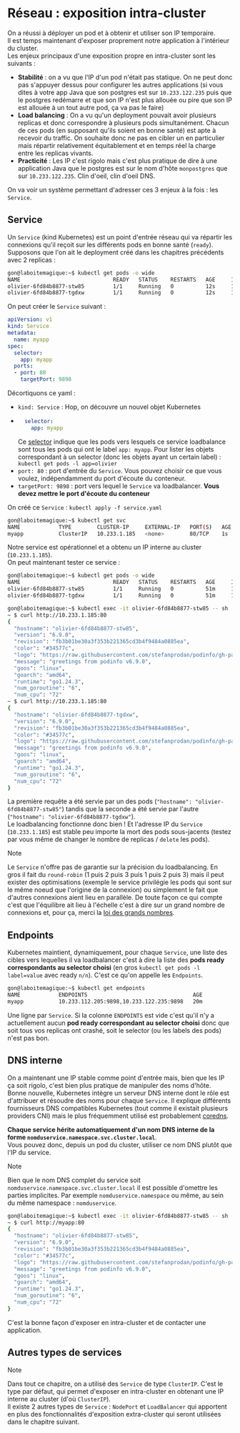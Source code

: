 # Réseau : exposition intra-cluster

On a réussi à déployer un pod et à obtenir et utiliser son IP temporaire.  
Il est temps maintenant d'exposer proprement notre application à l'intérieur du cluster.  
Les enjeux principaux d'une exposition propre en intra-cluster sont les suivants :  
  * **Stabilité** : on a vu que l'IP d'un pod n'était pas statique. On ne peut donc pas s'appuyer dessus pour configurer les autres applications (si vous dites à votre app Java que son postgres est sur `10.233.122.235` puis que le postgres redémarre et que son IP n'est plus allouée ou pire que son IP est allouée à un tout autre pod, ça va pas le faire)  
  * **Load balancing** : On a vu qu'un deployment pouvait avoir plusieurs replicas et donc correspondre à plusieurs pods simultanément. Chacun de ces pods (en supposant qu'ils soient en bonne santé) est apte à recevoir du traffic. On souhaite donc ne pas en cibler un en particulier mais répartir relativement équitablement et en temps réel la charge entre les replicas vivants.  
  * **Practicité** : Les IP c'est rigolo mais c'est plus pratique de dire à une application Java que le postgres est sur le nom d'hôte `monpostgres` que sur `10.233.122.235`. Clin d'oeil, clin d'oeil DNS.  

On va voir un système permettant d'adresser ces 3 enjeux à la fois : les `Service`.  

## Service

Un `Service` (kind Kubernetes) est un point d'entrée réseau qui va répartir les connexions qu'il reçoit sur les différents pods en bonne santé (`ready`).  
Supposons que l'on ait le deployment créé dans les chapitres précédents avec 2 replicas :  

```sh
gon@laboitemagique:~$ kubectl get pods -o wide
NAME                             READY   STATUS    RESTARTS   AGE     IP               NODE
olivier-6fd84b8877-stw85         1/1     Running   0          12s     10.233.122.235   boss7
olivier-6fd84b8877-tgdxw         1/1     Running   0          12s     10.233.112.205   boss4
```  

On peut créer le `Service` suivant :  
```yaml
apiVersion: v1
kind: Service
metadata:
  name: myapp
spec:
  selector:
    app: myapp
  ports:
  - port: 80
    targetPort: 9898
```  

Décortiquons ce yaml :  
  * `kind: Service` : Hop, on découvre un nouvel objet Kubernetes  
  * ```yaml
      selector:
        app: myapp
    ```
    Ce [selector](https://kubernetes.io/docs/concepts/overview/working-with-objects/labels/) indique que les pods vers lesquels ce service loadbalance sont tous les pods qui ont le label `app: myapp`. Pour lister les objets correspondant à un selector (donc les objets ayant un certain label) : `kubectl get pods -l app=olivier`  
  * `port: 80` : port d'entrée du `Service`. Vous pouvez choisir ce que vous voulez, indépendamment du port d'écoute du conteneur.  
  * `targetPort: 9898` : port vers lequel le `Service` va loadbalancer. **Vous devez mettre le port d'écoute du conteneur**

On créé ce `Service` : `kubectl apply -f service.yaml`  

```sh
gon@laboitemagique:~$ kubectl get svc
NAME            TYPE        CLUSTER-IP     EXTERNAL-IP   PORT(S)   AGE
myapp           ClusterIP   10.233.1.185   <none>        80/TCP    1s
```

Notre service est opérationnel et a obtenu un IP interne au cluster (`10.233.1.185`).  
On peut maintenant tester ce service :  

```sh
gon@laboitemagique:~$ kubectl get pods -o wide
NAME                             READY   STATUS    RESTARTS   AGE     IP               NODE
olivier-6fd84b8877-stw85         1/1     Running   0          51m     10.233.122.235   boss7
olivier-6fd84b8877-tgdxw         1/1     Running   0          51m     10.233.112.205   boss4
```  
```sh
gon@laboitemagique:~$ kubectl exec -it olivier-6fd84b8877-stw85 -- sh
~ $ curl http://10.233.1.185:80
{
  "hostname": "olivier-6fd84b8877-stw85",
  "version": "6.9.0",
  "revision": "fb3b01be30a3f353b221365cd3b4f9484a0885ea",
  "color": "#34577c",
  "logo": "https://raw.githubusercontent.com/stefanprodan/podinfo/gh-pages/cuddle_clap.gif",
  "message": "greetings from podinfo v6.9.0",
  "goos": "linux",
  "goarch": "amd64",
  "runtime": "go1.24.3",
  "num_goroutine": "6",
  "num_cpu": "72"
~ $ curl http://10.233.1.185:80
{
  "hostname": "olivier-6fd84b8877-tgdxw",
  "version": "6.9.0",
  "revision": "fb3b01be30a3f353b221365cd3b4f9484a0885ea",
  "color": "#34577c",
  "logo": "https://raw.githubusercontent.com/stefanprodan/podinfo/gh-pages/cuddle_clap.gif",
  "message": "greetings from podinfo v6.9.0",
  "goos": "linux",
  "goarch": "amd64",
  "runtime": "go1.24.3",
  "num_goroutine": "6",
  "num_cpu": "72"
}
```  

La première requête a été servie par un des pods (`"hostname": "olivier-6fd84b8877-stw85"`) tandis que la seconde a été servie par l'autre (`"hostname": "olivier-6fd84b8877-tgdxw"`).  
Le loadbalancing fonctionne donc bien ! Et l'adresse IP du `Service` (`10.233.1.185`) est stable peu importe la mort des pods sous-jacents (testez par vous même de changer le nombre de replicas / `delete` les pods).  

> [!NOTE]  
> Le `Service` n'offre pas de garantie sur la précision du loadbalancing. En gros il fait du `round-robin` (1 puis 2 puis 3 puis 1 puis 2 puis 3) mais il peut exister des optimisations (exemple le service privilégie les pods qui sont sur le même noeud que l'origine de la connexion) ou simplement le fait que d'autres connexions aient lieu en parallèle. De toute façon ce qui compte c'est que l'équilibre ait lieu à l'échelle c'est à dire sur un grand nombre de connexions et, pour ça, merci la [loi des grands nombres](https://fr.wikipedia.org/wiki/Loi_des_grands_nombres).

## Endpoints  

Kubernetes maintient, dynamiquement, pour chaque `Service`, une liste des cibles vers lequelles il va loadbalancer c'est à dire la liste des **pods ready correspondants au selector choisi** (en gros `kubectl get pods -l label=value` avec ready `n/n`). C'est ce qu'on appelle les `Endpoints`.  

```sh
gon@laboitemagique:~$ kubectl get endpoints
NAME            ENDPOINTS                                 AGE
myapp           10.233.112.205:9898,10.233.122.235:9898   20m
```  

Une ligne par `Service`. Si la colonne `ENDPOINTS` est vide c'est qu'il n'y a actuellement aucun **pod ready correspondant au selector choisi** donc que soit tous vos replicas ont crashé, soit le selector (ou les labels des pods) n'est pas bon.

## DNS interne

On a maintenant une IP stable comme point d'entrée mais, bien que les IP ça soit rigolo, c'est bien plus pratique de manipuler des noms d'hôte.  
Bonne nouvelle, Kubernetes intègre un serveur DNS interne dont le rôle est d'attribuer et résoudre des noms pour chaque `Service`. Il explique différents fournisseurs DNS compatibles Kubernetes (tout comme il existait plusieurs providers CNI) mais le plus fréquemment utilisé est probablement [coredns](https://github.com/coredns/coredns).  

**Chaque service hérite automatiquement d'un nom DNS interne de la forme `nomduservice.namespace.svc.cluster.local`**.  
Vous pouvez donc, depuis un pod du cluster, utiliser ce nom DNS plutôt que l'IP du service.  

> [!NOTE]  
> Bien que le nom DNS complet du service soit `nomduservice.namespace.svc.cluster.local` il est possible d'omettre les parties implicites. Par exemple `nomduservice.namespace` ou même, au sein du même namespace : `nomduservice`.

```sh
gon@laboitemagique:~$ kubectl exec -it olivier-6fd84b8877-stw85 -- sh
~ $ curl http://myapp:80
{
  "hostname": "olivier-6fd84b8877-stw85",
  "version": "6.9.0",
  "revision": "fb3b01be30a3f353b221365cd3b4f9484a0885ea",
  "color": "#34577c",
  "logo": "https://raw.githubusercontent.com/stefanprodan/podinfo/gh-pages/cuddle_clap.gif",
  "message": "greetings from podinfo v6.9.0",
  "goos": "linux",
  "goarch": "amd64",
  "runtime": "go1.24.3",
  "num_goroutine": "6",
  "num_cpu": "72"
}
```  

C'est la bonne façon d'exposer en intra-cluster et de contacter une application.  

## Autres types de services

> [!NOTE]  
> Dans tout ce chapitre, on a utilisé des `Service` de type `ClusterIP`. C'est le type par défaut, qui permet d'exposer en intra-cluster en obtenant une IP interne au cluster (d'où `ClusterIP`).  
Il existe 2 autres types de `Service` : `NodePort` et `LoadBalancer` qui apportent en plus des fonctionnalités d'exposition extra-cluster qui seront utilisées dans le chapitre suivant.
